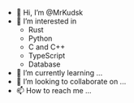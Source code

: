 - 👋 Hi, I’m @MrKudsk
- 👀 I’m interested in 
  - Rust
  - Python
  - C and C++
  - TypeScript
  - Database  
- 🌱 I’m currently learning ...
- 💞️ I’m looking to collaborate on ...
- 📫 How to reach me ...

<!---
MrKudsk/MrKudsk is a ✨ special ✨ repository because its `README.md` (this file) appears on your GitHub profile.
You can click the Preview link to take a look at your changes.
--->

